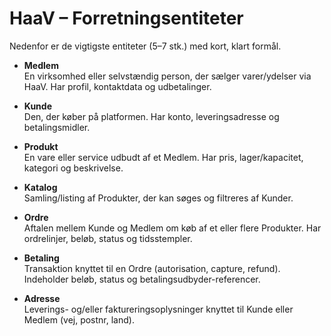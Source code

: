 # HaaV – Forretningsentiteter

Nedenfor er de vigtigste entiteter (5–7 stk.) med kort, klart formål.

- **Medlem**  
  En virksomhed eller selvstændig person, der sælger varer/ydelser via HaaV. Har profil, kontaktdata og udbetalinger.

- **Kunde**  
  Den, der køber på platformen. Har konto, leveringsadresse og betalingsmidler.

- **Produkt**  
  En vare eller service udbudt af et Medlem. Har pris, lager/kapacitet, kategori og beskrivelse.

- **Katalog**  
  Samling/listing af Produkter, der kan søges og filtreres af Kunder.

- **Ordre**  
  Aftalen mellem Kunde og Medlem om køb af et eller flere Produkter. Har ordrelinjer, beløb, status og tidsstempler.

- **Betaling**  
  Transaktion knyttet til en Ordre (autorisation, capture, refund). Indeholder beløb, status og betalingsudbyder-referencer.

- **Adresse**  
  Leverings- og/eller faktureringsoplysninger knyttet til Kunde eller Medlem (vej, postnr, land).
